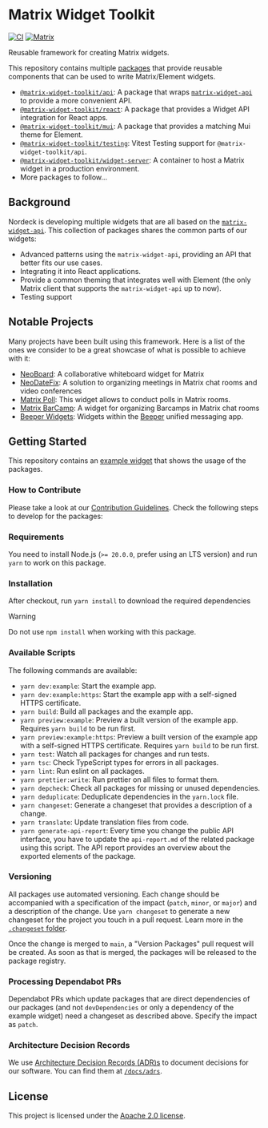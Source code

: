 # Matrix Widget Toolkit

[![CI](https://github.com/nordeck/matrix-widget-toolkit/actions/workflows/ci.yml/badge.svg)](https://github.com/nordeck/matrix-widget-toolkit/actions/workflows/ci.yml)
[![Matrix](https://img.shields.io/badge/%5Bmatrix%5D-%23nordeck%3Amatrix.org-blue)](https://matrix.to/#/#nordeck:matrix.org)

Reusable framework for creating Matrix widgets.

This repository contains multiple [packages](./packages) that provide reusable components that can be used to write Matrix/Element widgets.

- [`@matrix-widget-toolkit/api`](./packages/api): A package that wraps [`matrix-widget-api`](https://github.com/matrix-org/matrix-widget-api) to provide a more convenient API.
- [`@matrix-widget-toolkit/react`](./packages/react): A package that provides a Widget API integration for React apps.
- [`@matrix-widget-toolkit/mui`](./packages/mui): A package that provides a matching Mui theme for Element.
- [`@matrix-widget-toolkit/testing`](./packages/testing): Vitest Testing support for `@matrix-widget-toolkit/api`.
- [`@matrix-widget-toolkit/widget-server`](./containers/widget-server): A container to host a Matrix widget in a production environment.
- More packages to follow…

## Background

Nordeck is developing multiple widgets that are all based on the [`matrix-widget-api`](https://github.com/matrix-org/matrix-widget-api).
This collection of packages shares the common parts of our widgets:

- Advanced patterns using the `matrix-widget-api`, providing an API that better fits our use cases.
- Integrating it into React applications.
- Provide a common theming that integrates well with Element (the only Matrix client that supports the `matrix-widget-api` up to now).
- Testing support

## Notable Projects

Many projects have been built using this framework. Here is a list of the ones we consider to be a great showcase of what is possible to achieve with it:

- [NeoBoard](https://github.com/nordeck/matrix-neoboard): A collaborative whiteboard widget for Matrix
- [NeoDateFix](https://github.com/nordeck/matrix-meetings): A solution to organizing meetings in Matrix chat rooms and video conferences
- [Matrix Poll](https://github.com/nordeck/matrix-poll): This widget allows to conduct polls in Matrix rooms.
- [Matrix BarCamp](https://github.com/nordeck/matrix-barcamp): A widget for organizing Barcamps in Matrix chat rooms
- [Beeper Widgets](https://blog.beeper.com/2023/08/22/build-widgets-with-beeper/): Widgets within the [Beeper](https://www.beeper.com/) unified messaging app.

## Getting Started

This repository contains an [example widget](./example-widget-mui) that shows the usage of the packages.

### How to Contribute

Please take a look at our [Contribution Guidelines](https://github.com/nordeck/.github/blob/main/docs/CONTRIBUTING.md).
Check the following steps to develop for the packages:

### Requirements

You need to install Node.js (`>= 20.0.0`, prefer using an LTS version) and run
`yarn` to work on this package.

### Installation

After checkout, run `yarn install` to download the required dependencies

> [!WARNING]
> Do not use `npm install` when working with this package.

### Available Scripts

The following commands are available:

- `yarn dev:example`: Start the example app.
- `yarn dev:example:https`: Start the example app with a self-signed HTTPS certificate.
- `yarn build`: Build all packages and the example app.
- `yarn preview:example`: Preview a built version of the example app. Requires `yarn build` to be run first.
- `yarn preview:example:https`: Preview a built version of the example app with a self-signed HTTPS certificate. Requires `yarn build` to be run first.
- `yarn test`: Watch all packages for changes and run tests.
- `yarn tsc`: Check TypeScript types for errors in all packages.
- `yarn lint`: Run eslint on all packages.
- `yarn prettier:write`: Run prettier on all files to format them.
- `yarn depcheck`: Check all packages for missing or unused dependencies.
- `yarn deduplicate`: Deduplicate dependencies in the `yarn.lock` file.
- `yarn changeset`: Generate a changeset that provides a description of a
  change.
- `yarn translate`: Update translation files from code.
- `yarn generate-api-report`: Every time you change the public API interface,
  you have to update the `api-report.md` of the related package using this
  script. The API report provides an overview about the exported elements of
  the package.

### Versioning

All packages use automated versioning.
Each change should be accompanied with a specification of the impact (`patch`, `minor`, or `major`) and a description of the change.
Use `yarn changeset` to generate a new changeset for the project you touch in a pull request.
Learn more in the [`.changeset` folder](./.changeset).

Once the change is merged to `main`, a "Version Packages" pull request will be created.
As soon as that is merged, the packages will be released to the package registry.

### Processing Dependabot PRs

Dependabot PRs which update packages that are direct dependencies of our packages (and not `devDependencies` or only a dependency of the example widget) need a changeset as described above.
Specify the impact as `patch`.

### Architecture Decision Records

We use [Architecture Decision Records (ADR)s](./docs/adrs/adr001-use-adrs-to-document-decisions.md) to document decisions for our software.
You can find them at [`/docs/adrs`](./docs/adrs/).

## License

This project is licensed under the [Apache 2.0 license](./LICENSE).
